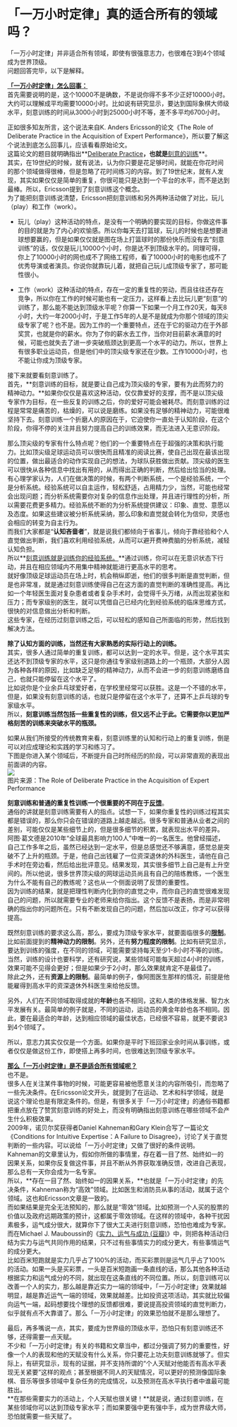 # 「一万小时定律」真的适合所有的领域吗？

「一万小时定律」并非适合所有领域，即使有很强意志力，也很难在3到4个领域成为世界顶级。  
问题回答完毕，以下是解释。  

**<u>「一万小时定律」怎么回事：</u>**  
首先需要说明的是，这个10000不是确数，不是说你得不多不少正好10000小时。大约可以理解成平均需要10000小时。比如说有研究显示，要达到国际象棋大师级水平，刻意训练的时间从3000小时到25000小时不等，差不多平均6700小时。  

正如很多知友所言，这个说法来自K. Anders Ericsson的论文《The Role of Deliberate Practice in the Acquisition of Expert Performance》，所以要了解这个说法到底怎么回事儿，应该看看原始论文。  
这篇论文的题目就明确指出**<u>Deliberate Practice</u>**，也就是**<u>刻意的训练</u>**。  
其实，在19世纪的时候，就有说法，认为你只要是花足够时间，就能在你花时间的那个领域做得很棒，但是忽略了花时间练习的内容。到了19世纪末，就有人发现，其实如果仅仅是简单的重复，你很可能只是达到一个平台的水平，而不是达到最棒。所以，Ericsson提到了刻意训练这个概念。  
为了能把刻意训练说清楚，Ericsson把刻意训练和另外两种活动做了对比，玩儿（play）和工作（work）。  

*   玩儿（play）这种活动的特点，是没有一个明确的要实现的目标，你做这件事的目的就是为了内心的欢愉感。所以你每天去打篮球，玩儿的时候也是想要进球想要赢的，但是如果仅仅就是图在场上打篮球时的那份快乐而没有去“刻意训练”的话，仅仅是玩儿10000个小时，你是达不到顶级水平的。同理可得，你上了10000小时的网也成不了网络工程师，看了10000小时的电影也成不了优秀导演或者演员。你说你就靠玩儿着，就把自己玩儿成顶级专家了，那可能性很小。  

*   工作（work）这种活动的特点，存在一定的重复性的劳动，而且往往还存在竞争，所以你在工作的时候可能也有一定压力，这样看上去比玩儿更“刻意”的训练了，那么能不能达到顶级水平呢？你算一下如果一个月工作20天，每天8小时，大约一年2000小时，于是工作5年的人是不是就成为你那个领域的顶尖级专家了呢？也不是。因为工作的一个重要特点，还在于它的驱动力在于外部奖赏，也就是你的薪水。你为了你的薪水去工作，当你对目前薪水满意的时候，可能也就失去了进一步突破瓶颈达到更高一个水平的动力。所以，世界上有很多职业运动员，但是他们中的顶尖级专家还在少数。工作10000小时，也不能让你成为顶级专家。  

接下来就要看刻意训练了。  
首先，**刻意训练的目标，就是要让自己成为顶尖级的专家，要有为此而努力的精神动力。**如果你仅仅是喜欢这种活动，仅仅靠爱好的支撑，而不是以顶尖级专家作为目标，在一些反复的训练之后，你的爱好可能会被耗尽。而刻意训练的过程是常常是痛苦的，枯燥的，可以说是磨练。如果没有足够的精神动力，可能很难坚持下去。刻意训练一个折磨人的原因在于，它迫使你一直处于认知阶段，在这个阶段，你得不停的关注并且努力提高自己的训练效果，而无法进入无意识阶段。  

那么顶尖级的专家有什么特点呢？他们的一个重要特点在于超强的决策和执行能力。比如顶尖级足球运动员可以很快而且精准的阅读比赛，使自己出现在最该出现的位置，做出最适合的动作实现自己的想法，为球队获胜做出贡献。顶尖级的医生可以很快从各种信息中找出有用的，从而得出正确的判断，然后给出恰当的处理。  
有心理学家认为，人们在做决策的时候，有两个判断系统，一个是经验系统，一个是分析系统。经验系统可以自主运作，轻松舒适，占用精力少，当然，可能也经常会出现问题；而分析系统需要你对复杂的信息作出处理，并且进行理性的分析，所以需要花费更多精力。经验系统不断的为分析系统提供建议：印象、直觉、意愿以及态度。如果这些建议被分析系统采纳，那么印象和直觉就会转化为信仰，灵感也会相应的转变为自主行为。  
而我们大家都是“**认知吝啬者**”，就是说我们都倾向于省事儿，倾向于靠经验和个人直觉做出判断，我们喜欢利用经验系统，从而可以避开费神费脑的分析系统，减轻认知负担。  
所以**<u>刻意训练就是训练你的经验系统。</u>**通过训练，你可以在无意识状态下行动，并且在相应领域内不用集中精神就能进行更高水平的思考。  
就好像顶级足球运动员在场上时，机会稍纵即逝，他们的很多判断是直觉判断，但是也非常准，就是通过刻意训练使得自己在这方面的直觉判断的准确性提高。再比如一个年轻医生面对复杂患者或者复杂手术时，会觉得千头万绪，从而出现紧张和压力；而专家级别的医生，就可以凭借自己已经内化到经验系统的临床思维方式，很快的对信息做出分析和判断。  
这些专家，在经历过刻意训练之后，可以轻松的感知自己所面临的形势，然后找到解决方法。  

**除了认知方面的训练，当然还有大家熟悉的实际行动上的训练。**  
其实，很多人通过简单的重复训练，都可以达到一定的水平。但是，这个水平其实还达不到顶级专家的水平，这只是你通往专家级别道路上的一个瓶颈，大部分人因为各种各样的原因，比如缺乏足够的精神动力，从而不会进一步的刻意训练磨练自己，也就只能停留在这个水平了。  
比如说你是个业余乒乓球爱好者，在学校里经常可以获胜。这是一个不错的水平，但是，如果没有刻意训练的话，也就只是停留在这个水平了，还算不上乒乓球的专家级水平。  
所以，**刻意训练当然包括一些重复性的训练，但又远不止于此。它需要你以更加严格刻苦的训练来突破水平的瓶颈。**  

如果从我们所接受的传统教育来看，刻意训练里的认知和行动上的重复训练，倒是可以对应成理论和实践的学习和练习了。  
下图是你进入某个领域后，不断提升自己时所经历的阶段，可以非常直观的表现出前面讲的内容。  
![](https://pic3.zhimg.com/50/53e94c19f3020922c3c865f03ca9832d_b.jpg)  
图片来源：The Role of Deliberate Practice in the Acquisition of Expert Performance  

**刻意训练和普通的重复性训练一个很重要的不同在于<u>反馈</u>**。  
通俗的讲就是刻意训练需要有人的指点。试想一下，如果你重复性的训练过程其实都是错误的，那么你只会在错误的道路上越走越远。很多专家和普通从业者之间的差别，可能仅仅是某些细节上的，但是很多细节的积累，就表现出水平的差异。  
阿图·葛文德是2010年“全球最具影响力100人”中唯一的一名医生。他曾经描述，自己工作多年之后，虽然已经达到一定水平，但是总感觉还不够满意，感觉总是突破不了上升的瓶颈。于是，他自己出钱雇了一位资深退休的外科医生，请他在自己手术时在旁边看，然后给出批评意见。结果发现，其实很多细节上自己是有上升空间的。所以他说，很多世界顶尖级的网球运动员尚且有自己的陪练教练，一个医生为什么不能有自己的教练呢？这也从一个侧面说明了反馈的重要性。  
因为训练的结果，就是把理性判断内化到你的直觉之中，而你自己的直觉很难发现自己的问题，所以就需要专业的老师来给你指出。这个反馈不是表扬，而是非常明确的指出你的问题所在。只有不断发现自己的问题，然后加以改正，你才可以获得提高。  

既然刻意训练的要求这么高，那么，要成为顶级专家水平，就要面临很多的<u>**限制**</u>。  
比如前面提到的**精神动力的限制**。另外，还有**努力程度的限制**。比如有研究显示，要达到训练的强度，在不同的领域，可能需要坚持每天至少1-8小时不等的训练。当然，训练的设计也要科学，还有研究说，某些领域可能每天超过4小时的训练，效果可能不见得会更好；但是如果少于2小时，那么效果就肯定不是最佳了。  
除此之外，还有**资源上的限制**。最简单的例子，像阿图医生那样的情况，前提是他能雇得到高水平的资深退休外科医生来给他反馈。  

另外，人们在不同领域取得成就的**年龄**也各不相同，这和人类的体格发展、智力水平发展有关。最简单的例子就是，不同的运动，运动员的黄金年龄也各不相同。因此，要在最适合的年龄，达到相应领域的最佳状态，已经很不容易，就更不要说3到4个领域了。  

所以，意志力其实仅仅是一个方面。如果你是平时下班回家业余时间从事训练，或者仅仅是做这份工作，即使搭上再多时间，也很难达到顶级专家水平。  

**<u>那么「一万小时定律」是不是适合所有领域呢？</u>**  
也不是。  
很多人在关注某件事物的时候，可能更容易被他愿意关注的内容所吸引，而忽略了一些先决条件。在Ericsson论文开头，就提到了在运动、艺术和科学领域，就是说这个理论也是有限定条件的。但是，有很多关于「一万小时定律」的通俗书籍都把重点放在了赞赏刻意训练的好处上，而没有明确指出刻意训练在哪些领域不会产生什么积极效果。  
2009年，诺贝尔奖获得者Daniel Kahneman和Gary Klein合写了一篇论文《Conditions for Intuitive Expertise：A Failure to Disagree》，讨论了关于直觉判断的一些内容。可以说给「一万小时定律」又做了很好的条件说明。  
Kahneman的文章里认为，假如你所做的事情里，存在着一目了然、始终如一的因果关系，如果你反复做这件事，并且不断从外界获取准确反馈，改进自己表现，那么总有一天你会成为一名专家。  
所以，**存在一目了然、始终如一的因果关系，**也就是「一万小时定律」的先决条件，Kahneman称为“高效”领域。比如医生和消防员从事的活动，就属于这个领域。这也和Ericsson文章是一致的。  
而如果结果是完全无法预知的，那么就是“零效”领域。比如预测一个人买的股票的价值以及政府远期政策的预计，这都属于零效领域。在这样的领域中，各种干扰因素极多，运气成分很大，就算你下了很大工夫进行刻意训练，恐怕也难成为专家。  
而在Michael J. Mauboussin的《[实力、运气与成功 (豆瓣)](http://book.douban.com/subject/26214776/)》中，则把各种活动归结为实力与运气共同作用的结果，只不过有些事情实力的成分更大，有些事情运气的成分更大。  
比如百米短跑就是实力几乎占了100%的活动，而买彩票则是运气几乎占了100%的活动。如果一头是买彩票，一头是百米短跑画一条直线的话，那么其他各种活动根据实力和运气成分的不同，就出现在这条直线的不同位置。所以，刻意训练可以改善一个人的实力，那么越是靠近实力一端的领域中，「一万小时定律」效果就越明显，越是靠近运气一端的领域，效果就越差。比如投资这项活动，其实就比较偏向运气一端，起码想要找个理想的反馈都很难，要说提高投资领域的直觉判断力，似乎就有点不大靠谱了。那么「一万小时定律」的效果恐怕就不是那么理想了。  

最后，再多嘴说一点，其实，要成为世界级的顶级水平，恐怕只有刻意训练还不够，还得需要一点天赋。  
不少和「一万小时定律」有关的书籍和文章当中，都过分强调了努力的重要性，好像一个人的表现和他的天赋没有什么关系，你只要花上功夫刻意训练就够了。但实际上，有研究显示，现有的证据，并不支持所谓的“个人天赋对他能否有高水平表现无关紧要”这样的观点；甚至根据不同人的天赋情况，可以更好的预测像国际象棋、音乐等很多领域中复杂任务的完成情况，以及预测在高水平执行者中谁最可能胜出。  
**在那些需要实力的活动上，个人天赋也很关键！**就是说，通过刻意训练，在某些领域你可以达到顶级专家水平；而如果要强中更有强中手，成为世界级大师，恐怕就需要一些天赋了。